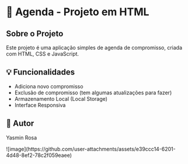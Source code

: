 <h1>📄 Agenda - Projeto em HTML</h1>
    <section>
        <h2>Sobre o Projeto</h2>
        <p>Este projeto é uma aplicação simples de agenda de compromisso, criada com HTML, CSS e JavaScript.</p>
    </section>
    <section>
        <h2>💡 Funcionalidades</h2>
        <ul>
            <li>Adiciona novo compromisso</li>
            <li>Exclusão de compromisso (tem algumas atualizações para fazer)</li>
            <li>Armazenamento Local (Local Storage)</li>
            <li>Interface Responsiva</li>
        </ul>
    </section>
    <section>
        <h2>📌 Autor</h2>
        <p>Yasmin Rosa</p>
</section>
![image](https://github.com/user-attachments/assets/e39ccc14-6201-4d48-8ef2-78c2f059eaee)

